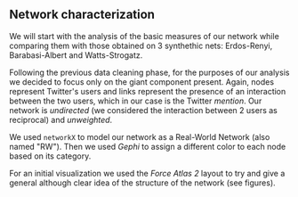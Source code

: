 ## Network characterization

We will start with the analysis of the basic measures of our network while comparing them with those obtained on 3 synthethic nets: Erdos-Renyi, Barabasi-Albert and Watts-Strogatz.

Following the previous data cleaning phase, for the purposes of our analysis we decided to focus only on the giant component present. Again, nodes represent Twitter's users and links represent the presence of an interaction between the two users, which in our case is the Twitter *mention*. Our network is *undirected* (we considered the interaction between 2 users as reciprocal) and *unweighted*.

We used `networkX` to model our network as a Real-World Network (also named "RW"). Then we used *Gephi* to assign a different color to each node based on its category.

For an initial visualization we used the *Force Atlas 2* layout to try and give a general although clear idea of the structure of the network (see figures).
